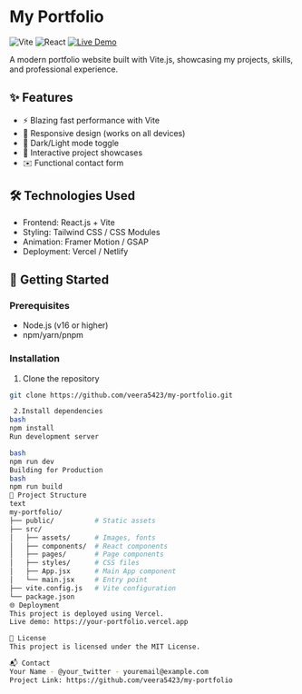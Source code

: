 # My Portfolio

![Vite](https://img.shields.io/badge/vite-%23646CFF.svg?style=for-the-badge&logo=vite&logoColor=white)
![React](https://img.shields.io/badge/react-%2320232a.svg?style=for-the-badge&logo=react&logoColor=%2361DAFB)
[![Live Demo](https://img.shields.io/badge/demo-live-green?style=for-the-badge)](https://your-deployed-url.here)

A modern portfolio website built with Vite.js, showcasing my projects, skills, and professional experience.

## ✨ Features

- ⚡ Blazing fast performance with Vite
- 🎨 Responsive design (works on all devices)
- 🌙 Dark/Light mode toggle
- 📱 Interactive project showcases
- ✉️ Functional contact form

## 🛠️ Technologies Used

- Frontend: React.js + Vite
- Styling: Tailwind CSS / CSS Modules
- Animation: Framer Motion / GSAP
- Deployment: Vercel / Netlify

## 🚀 Getting Started

### Prerequisites
- Node.js (v16 or higher)
- npm/yarn/pnpm

### Installation
1. Clone the repository
```bash
git clone https://github.com/veera5423/my-portfolio.git

 2.Install dependencies
bash
npm install
Run development server

bash
npm run dev
Building for Production
bash
npm run build
📂 Project Structure
text
my-portfolio/
├── public/          # Static assets
├── src/
│   ├── assets/      # Images, fonts
│   ├── components/  # React components
│   ├── pages/       # Page components
│   ├── styles/      # CSS files
│   ├── App.jsx      # Main App component
│   └── main.jsx     # Entry point
├── vite.config.js   # Vite configuration
└── package.json
🌐 Deployment
This project is deployed using Vercel.
Live demo: https://your-portfolio.vercel.app

📝 License
This project is licensed under the MIT License.

📬 Contact
Your Name - @your_twitter - youremail@example.com
Project Link: https://github.com/veera5423/my-portfolio

